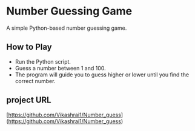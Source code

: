 
# Number Guessing Game

A simple Python-based number guessing game.

## How to Play
- Run the Python script.
- Guess a number between 1 and 100.
- The program will guide you to guess higher or lower until you find the correct number.


##  project URL
[https://github.com/Vikashrai1/Number_guess] (https://github.com/Vikashrai1/Number_guess)




